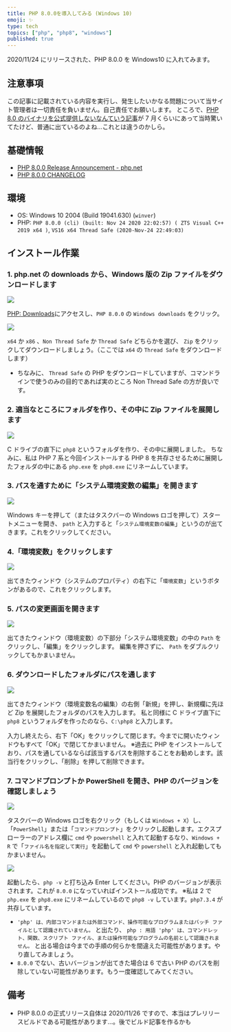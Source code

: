 ```yaml
---
title: PHP 8.0.0を導入してみる (Windows 10)
emoji: ✨
type: tech
topics: ["php", "php8", "windows"]
published: true
---
```


2020/11/24 にリリースされた、PHP 8.0.0 を Windows10 に入れてみます。

## 注意事項

この記事に記載されている内容を実行し、発生したいかなる問題について当サイト管理者は一切責任を負いません。自己責任でお願いします。
ところで、[PHP 8.0 のバイナリを公式提供しないなんていう記事](https://forest.watch.impress.co.jp/docs/news/1264900.html)が 7 月くらいにあって当時驚いてたけど、普通に出ているのよね…これとは違うのかしら。

## 基礎情報

- [PHP 8.0.0 Release Announcement - php.net](https://www.php.net/releases/8.0/en.php)
- [PHP 8.0.0 CHANGELOG](https://www.php.net/ChangeLog-8.php#8.0.0)

## 環境

- OS: Windows 10 2004 (Build 19041.630) (`winver`)
- PHP: `PHP 8.0.0 (cli) (built: Nov 24 2020 22:02:57) ( ZTS Visual C++ 2019 x64 )`, `VS16 x64 Thread Safe (2020-Nov-24 22:49:03)`

## インストール作業

### 1. php.net の downloads から、Windows 版の Zip ファイルをダウンロードします

![](https://storage.googleapis.com/zenn-user-upload/hajg57i5k0k0zya1jhjqpfg7r40v)

[PHP: Downloads](https://www.php.net/downloads)にアクセスし、`PHP 8.0.0` の `Windows downloads` をクリック。

![](https://storage.googleapis.com/zenn-user-upload/930ohai5zrbkjqlcey8ljt7l8spa)

`x64` か `x86` 、`Non Thread Safe` か `Thread Safe` どちらかを選び、 `Zip` をクリックしてダウンロードしましょう。（ここでは `x64` の `Thread Safe` をダウンロードします）

- ちなみに、 `Thread Safe` の PHP をダウンロードしていますが、コマンドラインで使うのみの目的であれば実のところ Non Thread Safe の方が良いです。

### 2. 適当なところにフォルダを作り、その中に Zip ファイルを展開します

![](https://storage.googleapis.com/zenn-user-upload/gzufvh82rvtrgq5klvo17ukd4gr6)

C ドライブの直下に `php8` というフォルダを作り、その中に展開しました。
ちなみに、私は PHP 7 系と今回インストールする PHP 8 を共存させるために展開したフォルダの中にある `php.exe` を `php8.exe` にリネームしています。

### 3. パスを通すために「システム環境変数の編集」を開きます

![](https://storage.googleapis.com/zenn-user-upload/4lt038pirx9rl32xwtd6nv0jyjcy)

Windows キーを押して（またはタスクバーの Windows ロゴを押して）スタートメニューを開き、 `path` と入力すると「`システム環境変数の編集`」というのが出てきます。これをクリックしてください。

### 4.「環境変数」をクリックします

![](https://storage.googleapis.com/zenn-user-upload/pbm93bvtn5t7pcdhb03q9kg4wy4e)

出てきたウィンドウ（システムのプロパティ）の右下に「`環境変数`」というボタンがあるので、これをクリックします。

### 5. パスの変更画面を開きます

![](https://storage.googleapis.com/zenn-user-upload/36ma5dyy6rq9kgfxwm1lg2ro11vu)

出てきたウィンドウ（環境変数）の下部分「システム環境変数」の中の `Path` をクリックし、「編集」をクリックします。
編集を押さずに、 `Path` をダブルクリックしてもかまいません。

### 6. ダウンロードしたフォルダにパスを通します

![](https://storage.googleapis.com/zenn-user-upload/so59r41xvpjplshdusmbiwfef2d0)

出てきたウィンドウ（環境変数名の編集）の右側「新規」を押し、新規欄に先ほど Zip を展開したフォルダのパスを入力します。
私と同様に C ドライブ直下に `php8` というフォルダを作ったのなら、`C:\php8` と入力します。

入力し終えたら、右下「OK」をクリックして閉じます。今までに開いたウィンドウもすべて「OK」で閉じてかまいません。
※過去に PHP をインストールしており、パスを通しているならば該当するパスを削除することをお勧めします。該当行をクリックし、「削除」を押して削除できます。

### 7. コマンドプロンプトか PowerShell を開き、PHP のバージョンを確認しましょう

![](https://storage.googleapis.com/zenn-user-upload/tmxtwiq7lelz06l8svve4c3ekx7m)

タスクバーの Windows ロゴを右クリック（もしくは `Windows + X`）し、「`PowerShell`」または「`コマンドプロンプト`」をクリックし起動します。エクスプローラーのアドレス欄に `cmd` や `powershell` と入れて起動するなり、`Windows + R` で「`ファイル名を指定して実行`」を起動して `cmd` や `powershell` と入れ起動してもかまいません。

![](https://storage.googleapis.com/zenn-user-upload/nbkuncu7gaxwss4l0r0wrixqgxht)

起動したら、`php -v` と打ち込み Enter してください。PHP のバージョンが表示されます。これが `8.0.0` になっていればインストール成功です。
※私は 2 で `php.exe` を `php8.exe` にリネームしているので `php8 -v` しています。`php7.3.4` が共存しています。

- `'php' は、内部コマンドまたは外部コマンド、操作可能なプログラムまたはバッチ ファイルとして認識されていません。` と出たり、 `php : 用語 'php' は、コマンドレット、関数、スクリプト ファイル、または操作可能なプログラムの名前として認識されません。` と出る場合は今までの手順の何らかを間違えた可能性があります。やり直してみましょう。
- `8.0.0` でない、古いバージョンが出てきた場合は 6 で古い PHP のパスを削除していない可能性があります。もう一度確認してみてください。

## 備考

- PHP 8.0.0 の正式リリース自体は 2020/11/26 ですので、本当はプレリリースビルドである可能性があります…。後でビルド記事を作るかも
